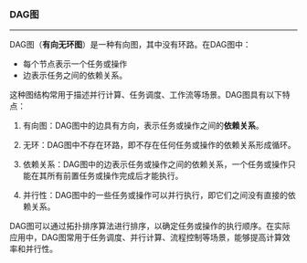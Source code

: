 ### DAG图
---
DAG图（**有向无环图**）是一种有向图，其中没有环路。在DAG图中：

- 每个节点表示一个任务或操作
- 边表示任务之间的依赖关系。

这种图结构常用于描述并行计算、任务调度、工作流等场景。DAG图具有以下特点：

1. 有向图：DAG图中的边具有方向，表示任务或操作之间的**依赖关系**。
    
2. 无环：DAG图中不存在环路，即不存在任何任务或操作的依赖关系形成循环。
    
3. 依赖关系：DAG图中的边表示任务或操作之间的依赖关系，一个任务或操作只能在其所有前置任务或操作完成后才能执行。
    
4. 并行性：DAG图中的一些任务或操作可以并行执行，即它们之间没有直接的依赖关系。
    

DAG图可以通过拓扑排序算法进行排序，以确定任务或操作的执行顺序。在实际应用中，DAG图常用于任务调度、并行计算、流程控制等场景，能够提高计算效率和并行性。